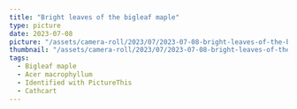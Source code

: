 ```yaml
---
title: "Bright leaves of the bigleaf maple"
type: picture
date: 2023-07-08
picture: "/assets/camera-roll/2023/07/2023-07-08-bright-leaves-of-the-bigleaf-maple/20230709_020926276_iOS.jpg"
thumbnail: "/assets/camera-roll/2023/07/2023-07-08-bright-leaves-of-the-bigleaf-maple/20230709_020926276_iOS-thumbnail.jpg"
tags:
  - Bigleaf maple
  - Acer macrophyllum
  - Identified with PictureThis
  - Cathcart
---
```

